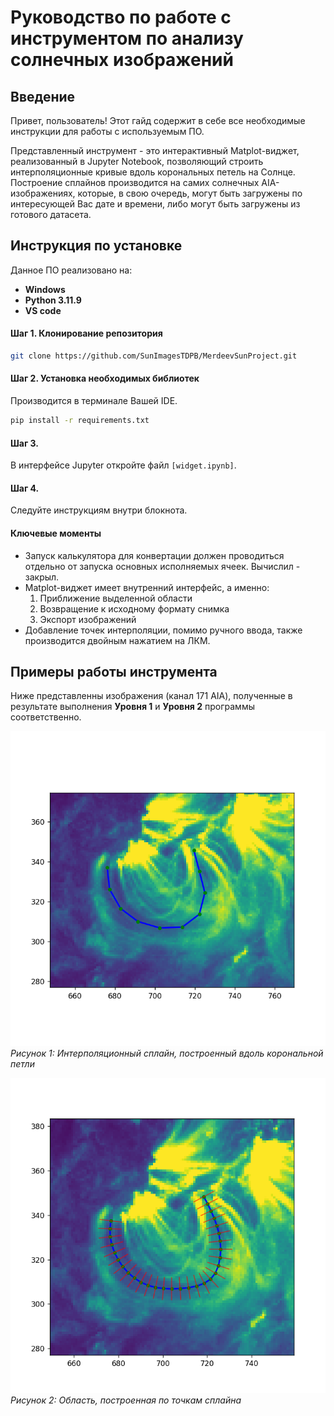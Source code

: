 # Руководство по работе с инструментом по анализу солнечных изображений

## Введение

Привет, пользователь! Этот гайд содержит в себе все необходимые инструкции для работы с используемым ПО.

Представленный инструмент - это интерактивный Matplot-виджет, реализованный в Jupyter Notebook, позволяющий строить интерполяционные кривые вдоль корональных петель на Солнце. Построение сплайнов производится на самих солнечных AIA-изображениях, которые, в свою очередь, могут быть загружены по интересующей Вас дате и времени, либо могут быть загружены из готового датасета. 

## Инструкция по установке
Данное ПО реализовано на: 
* **Windows**
* **Python 3.11.9**
* **VS code**

#### Шаг 1. Клонирование репозитория
```bash
git clone https://github.com/SunImagesTDPB/MerdeevSunProject.git
```

#### Шаг 2. Установка необходимых библиотек
Производится в терминале Вашей IDE.
```bash
pip install -r requirements.txt
```

#### Шаг 3. 
В интерфейсе Jupyter откройте файл `[widget.ipynb]`.

#### Шаг 4.
Следуйте инструкциям внутри блокнота.

#### Ключевые моменты
* Запуск калькулятора для конвертации должен проводиться отдельно от запуска основных исполняемых ячеек. Вычислил - закрыл.
* Matplot-виджет имеет внутренний интерфейс, а именно:
   1) Приближение выделенной области
   2) Возвращение к исходному формату снимка
   3) Экспорт изображений
* Добавление точек интерполяции, помимо ручного ввода, также производится двойным нажатием на ЛКМ.



## Примеры работы инструмента

Ниже представленны изображения (канал 171 AIA), полученные в результате выполнения **Уровня 1** и **Уровня 2** программы соответственно.

![Интерполяционный сплайн, построенный вдоль корональной петли](images/example1.png)
*Рисунок 1: Интерполяционный сплайн, построенный вдоль корональной петли*


![Область, построенная по точкам сплайна](images/example2.png)
*Рисунок 2: Область, построенная по точкам сплайна*
